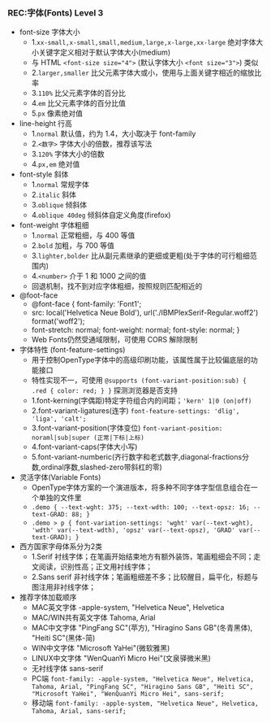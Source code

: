 ### REC:字体(Fonts) Level 3
- font-size 字体大小
  - 1.`xx-small,x-small,small,medium,large,x-large,xx-large` 绝对字体大小关键字定义相对于默认字体大小(medium)
  - 与 HTML `<font-size size="4">` (默认字体大小 `<font size="3">`) 类似
  - 2.`larger,smaller` 比父元素字体大或小，使用与上面关键字相近的缩放比率
  - 3.`110%` 比父元素字体的百分比
  - 4.`em` 比父元素字体的百分比值
  - 5.`px` 像素绝对值
- line-height 行高
  - 1.`normal` 默认值，约为 1.4，大小取决于 font-family
  - 2.`<数字>` 字体大小的倍数，推荐该写法
  - 3.`120%` 字体大小的倍数
  - 4.`px,em` 绝对值
- font-style 斜体
  - 1.`normal` 常规字体
  - 2.`italic` 斜体
  - 3.`oblique` 倾斜体
  - 4.`oblique 40deg` 倾斜体自定义角度(firefox)
- font-weight 字体粗细
  - 1.`normal` 正常粗细，与 400 等值
  - 2.`bold` 加粗，与 700 等值
  - 3.`lighter,bolder` 比从副元素继承的更细或更粗(处于字体的可行粗细范围内)
  - 4.`<number>` 介于 1 和 1000 之间的值
  - 回退机制，找不到对应字体粗细，按照规则匹配相近的
- @foot-face
  - @font-face { font-family: 'Font1';
  -   src: local('Helvetica Neue Bold'), url('./IBMPlexSerif-Regular.woff2') format('woff2');
  -   font-stretch: normal; font-weight: normal; font-style: normal; }
  - Web Fonts仍然受通域限制，可使用 CORS 解除限制
- 字体特性 (font-feature-settings)
  - 用于控制OpenType字体中的高级印刷功能，该属性属于比较偏底层的功能接口
  - 特性实现不一，可使用 `@supports (font-variant-position:sub) { .red { color: red; } }` 探测浏览器是否支持
  - 1.font-kerning(字偶距)特定字符组合内的间距；`'kern' 1|0 (on|off)`
  - 2.font-variant-ligatures(连字)  `font-feature-settings: 'dlig', 'liga', 'calt';`
  - 3.font-variant-position(字体变位) `font-variant-position: noraml|sub|super (正常|下标|上标)`
  - 4.font-variant-caps(字体大小写)
  - 5.font-variant-numberic(齐行数字和老式数字,diagonal-fractions分数,ordinal序数,slashed-zero带斜杠的零)
- 灵活字体(Variable Fonts)
  - OpenType字体方案的一个演进版本，将多种不同字体字型信息组合在一个单独的文件里
  - `.demo { --text-wght: 375; --text-wdth: 100; --text-opsz: 16; --text-GRAD: 88; }`
  - `.demo > p { font-variation-settings: 'wght' var(--text-wght), 'wdth' var(--text-wdth), 'opsz' var(--text-opsz), 'GRAD' var(--text-GRAD); }`
- 西方国家字母体系分为2类
  - 1.Serif 衬线字体；在笔画开始结束地方有额外装饰，笔画粗细会不同；走文阅读，识别性高；正文用衬线字体；
  - 2.Sans serif 非衬线字体；笔画粗细差不多；比较醒目，扁平化，标题与图注用非衬线字体；
- 推荐字体加载顺序
  - MAC英文字体 -apple-system, "Helvetica Neue", Helvetica
  - MAC/WIN共有英文字体 Tahoma, Arial
  - MAC中文字体 "PingFang SC"(苹方), "Hiragino Sans GB"(冬青黑体), "Heiti SC"(黑体-简)
  - WIN中文字体 "Microsoft YaHei"(微软雅黑)
  - LINUX中文字体 "WenQuanYi Micro Hei"(文泉驿微米黑)
  - 无衬线字体 sans-serif
  - PC端 `font-family: -apple-system, "Helvetica Neue", Helvetica, Tahoma, Arial, "PingFang SC", "Hiragino Sans GB", "Heiti SC", "Microsoft YaHei", "WenQuanYi Micro Hei", sans-serif;`
  - 移动端 `font-family: -apple-system, "Helvetica Neue", Helvetica, Tahoma, Arial, sans-serif;`